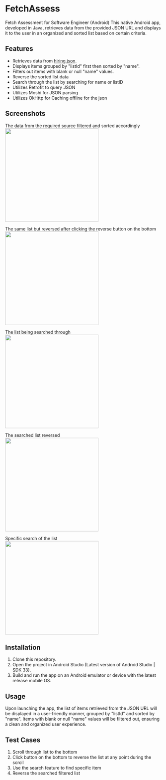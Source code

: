 # FetchAssess
Fetch Assessment for Software Engineer (Android)
This native Android app, developed in Java, retrieves data from the provided JSON URL and displays it to the user in an organized and sorted list based on certain criteria.

## Features

- Retrieves data from [hiring.json](https://fetch-hiring.s3.amazonaws.com/hiring.json).
- Displays items grouped by "listId" first then sorted by "name".
- Filters out items with blank or null "name" values.
- Reverse the sorted list data
- Search through the list by searching for name or listID
- Utilizes Retrofit to query JSON 
- Utilizes Moshi for JSON parsing
- Utilizes OkHttp for Caching offline for the json

## Screenshots

The data from the required source filtered and sorted accordingly<br>
<img src="https://github.com/MichalJanMalek/FetchAssess/blob/main/Screenshots/Screenshot_Fetch1.png" width="300"><br>


The same list but reversed after clicking the reverse button on the bottom<br>
<img src="https://github.com/MichalJanMalek/FetchAssess/blob/main/Screenshots/Screenshot_FetchReversed.png" width="300"><br>

The list being searched through<br>
<img src="https://github.com/MichalJanMalek/FetchAssess/blob/main/Screenshots/Screenshot_FetchSearch.png" width="300"><br>

The searched list reversed<br>
<img src="https://github.com/MichalJanMalek/FetchAssess/blob/main/Screenshots/Screenshot_SearchReverse.png" width="300"><br>

Specific search of the list<br>
<img src="https://github.com/MichalJanMalek/FetchAssess/blob/main/Screenshots/Screenshot_Specific.png" width="300"><br>

## Installation

1. Clone this repository.
2. Open the project in Android Studio (Latest version of Android Studio | SDK 33).
3. Build and run the app on an Android emulator or device with the latest release mobile OS.

## Usage

Upon launching the app, the list of items retrieved from the JSON URL will be displayed in a user-friendly manner, grouped by "listId" and sorted by "name". Items with blank or null "name" values will be filtered out, ensuring a clean and organized user experience.

## Test Cases

1. Scroll through list to the bottom
2. Click button on the bottom to reverse the list at any point during the scroll
3. Use the search feature to find specific item
4. Reverse the searched filtered list
